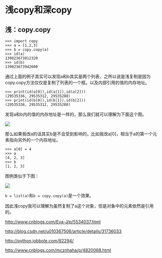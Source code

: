 # 浅copy和深copy

## 浅：copy.copy 

```
>>> import copy
>>> a = [1,2,3]
>>> b = copy.copy(a)
>>> id(a)
139823673812320
>>> id(b)
139823673942600
```

通过上面的例子其实可以发现a和b其实是两个列表，之所以说是浅复制是因为copy.copy方法仅仅是复制了列表的一个框。以及内部引用的值的内存地址。

```
>>> print(id(a[0]),id(a[1]),id(a[2]))
(29535336, 29535312, 29535288)
>>> print(id(b[0]),id(b[1]),id(b[2]))
(29535336, 29535312, 29535288)
```

发现a和b内的值的内存地址是一样的，那么我们就可以理解为下面这个图。

![](http://omk1n04i8.bkt.clouddn.com/17-7-26/46611517.jpg)

那么如果我改a的话其实b是不会受到影响的，比如我改a[0]，相当于a的第一个元素指向另外的一个内存地址。

```
>>> a[0] = 4
>>> a
[4, 2, 3]
>>> b
[1, 2, 3]
```

图例类似于下图：

![](http://omk1n04i8.bkt.clouddn.com/17-7-26/33931495.jpg)

`b = list(a)`和`b = copy.copy(a)`是一个效果。

因此浅copy我可以理解为虽然复制了a这个对象，但是对象中的元素依然是引用的。

http://www.cnblogs.com/Eva-J/p/5534037.html

http://blog.csdn.net/u010367506/article/details/31736033

http://python.jobbole.com/82294/

http://www.cnblogs.com/mcznhaha/p/4820068.html